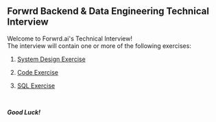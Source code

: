 Forwrd Backend & Data Engineering Technical Interview
-----------------------------------------------------

Welcome to Forwrd.ai's Technical Interview!
<br/>The interview will contain one or more of the following exercises:

1. [System Design Exercise](./system_design)

2. [Code Exercise](./system_design)

3. [SQL Exercise](./system_design)

<br/> 

_**Good Luck!**_
